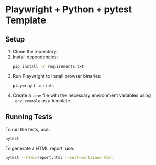 # Playwright + Python + pytest Template

## Setup

1. Clone the repository.
2. Install dependencies:
    ```bash
    pip install -r requirements.txt
    ```
3. Run Playwright to install browser binaries:
    ```bash
    playwright install
    ```
4. Create a `.env` file with the necessary environment variables using `.env.example` as a template.

## Running Tests

To run the tests, use:
```bash
pytest
```

To generate a HTML report, use:
```bash
pytest --html=report.html --self-contained-html
```
